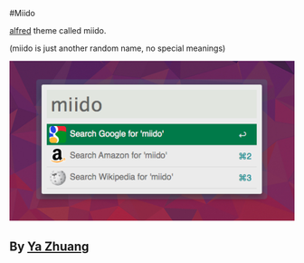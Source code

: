 #Miido

[alfred](http://www.alfredapp.com/) theme called miido.

(miido is just another random name, no special meanings)

![screenshot](screenshot.png)


## By [Ya Zhuang](https://github.com/zhuangya)
